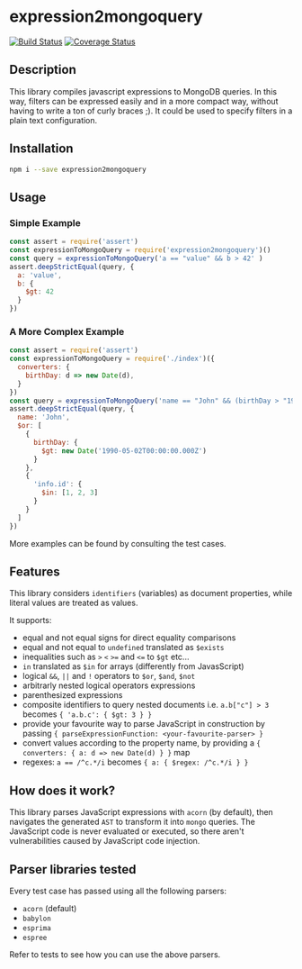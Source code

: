 # expression2mongoquery
[![Build Status](https://travis-ci.org/PaoloSarti/expression2mongoquery.svg?branch=master)](https://travis-ci.org/PaoloSarti/expression2mongoquery)
[![Coverage Status](https://coveralls.io/repos/github/PaoloSarti/expression2mongoquery/badge.svg?branch=master)](https://coveralls.io/github/PaoloSarti/expression2mongoquery?branch=master)

## Description
This library compiles javascript expressions to MongoDB queries. In this way, filters can be expressed easily and in a more compact way, without having to write a ton of curly braces ;).
It could be used to specify filters in a plain text configuration.

## Installation
```bash
npm i --save expression2mongoquery
```

## Usage
### Simple Example
```js
const assert = require('assert')
const expressionToMongoQuery = require('expression2mongoquery')()
const query = expressionToMongoQuery('a == "value" && b > 42' )
assert.deepStrictEqual(query, {
  a: 'value',
  b: {
    $gt: 42
  }
})
```

### A More Complex Example
```js
const assert = require('assert')
const expressionToMongoQuery = require('./index')({
  converters: {
    birthDay: d => new Date(d),
  }
})
const query = expressionToMongoQuery('name == "John" && (birthDay > "1990-05-02" || info.id in [1,2,3])')
assert.deepStrictEqual(query, {
  name: 'John',
  $or: [
    {
      birthDay: {
        $gt: new Date('1990-05-02T00:00:00.000Z')
      }
    },
    {
      'info.id': {
        $in: [1, 2, 3]
      }
    }
  ]
})
```

More examples can be found by consulting the test cases.

## Features
This library considers `identifiers` (variables) as document properties, while literal values are treated as values.


It supports:
 - equal and not equal signs for direct equality comparisons
 - equal and not equal to `undefined` translated as `$exists`
 - inequalities such as `>` `<` `>=` and `<=` to `$gt` etc...
 - `in` translated as `$in` for arrays (differently from JavasScript)
 - logical `&&`, `||` and `!` operators to `$or`, `$and`, `$not`
 - arbitrarly nested logical operators expressions
 - parenthesized expressions
 - composite identifiers to query nested documents i.e. `a.b["c"] > 3` becomes `{ 'a.b.c': { $gt: 3 } }`
 - provide your favourite way to parse JavaScript in construction by passing `{ parseExpressionFunction: <your-favourite-parser> }`
 - convert values according to the property name, by providing a `{ converters: { a: d => new Date(d) } }` map
 - regexes: `a == /^c.*/i` becomes `{ a: { $regex: /^c.*/i } }`

## How does it work?
This library parses JavaScript expressions with `acorn` (by default), then navigates the generated `AST` to transform it into `mongo` queries.
The JavaScript code is never evaluated or executed, so there aren't vulnerabilities caused by JavaScript code injection.

## Parser libraries tested
Every test case has passed using all the following parsers:
 - `acorn` (default)
 - `babylon`
 - `esprima`
 - `espree`

Refer to tests to see how you can use the above parsers.
